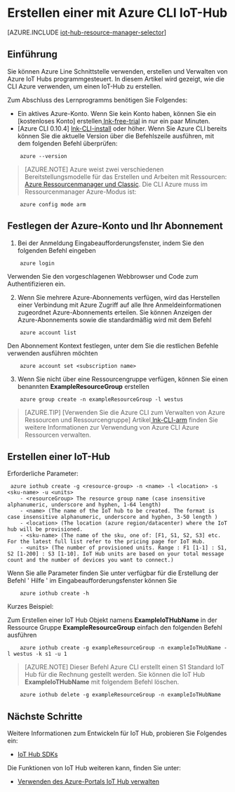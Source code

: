 <properties
    pageTitle="Erstellen einer IoT Hub mit Azure CLI | Microsoft Azure"
    description="Führen Sie in diesem Artikel, um eine Schnittstelle der Azure Line IoT-Hub zu erstellen."
    services="iot-hub"
    documentationCenter=".net"
    authors="BeatriceOltean"
    manager="timlt"
    editor=""/>

<tags
     ms.service="iot-hub"
     ms.devlang="multiple"
     ms.topic="article"
     ms.tgt_pltfrm="na"
     ms.workload="na"
     ms.date="09/21/2016"
     ms.author="boltean"/>

# <a name="create-an-iot-hub-using-azure-cli"></a>Erstellen einer mit Azure CLI IoT-Hub

[AZURE.INCLUDE [iot-hub-resource-manager-selector](../../includes/iot-hub-resource-manager-selector.md)]

## <a name="introduction"></a>Einführung

Sie können Azure Line Schnittstelle verwenden, erstellen und Verwalten von Azure IoT Hubs programmgesteuert. In diesem Artikel wird gezeigt, wie die CLI Azure verwenden, um einen IoT-Hub zu erstellen.

Zum Abschluss des Lernprogramms benötigen Sie Folgendes:

- Ein aktives Azure-Konto. Wenn Sie kein Konto haben, können Sie ein [kostenloses Konto] erstellen[ lnk-free-trial] in nur ein paar Minuten.
- [Azure CLI 0.10.4] [ lnk-CLI-install] oder höher. Wenn Sie Azure CLI bereits können Sie die aktuelle Version über die Befehlszeile ausführen, mit dem folgenden Befehl überprüfen:
```
    azure --version
```

> [AZURE.NOTE] Azure weist zwei verschiedenen Bereitstellungsmodelle für das Erstellen und Arbeiten mit Ressourcen: [Azure Ressourcenmanager und Classic](../resource-manager-deployment-model.md). Die CLI Azure muss im Ressourcenmanager Azure-Modus ist:
```
    azure config mode arm
```

## <a name="set-your-azure-account-and-subscription"></a>Festlegen der Azure-Konto und Ihr Abonnement 

1. Bei der Anmeldung Eingabeaufforderungsfenster, indem Sie den folgenden Befehl eingeben
```
    azure login
```
Verwenden Sie den vorgeschlagenen Webbrowser und Code zum Authentifizieren ein.

2. Wenn Sie mehrere Azure-Abonnements verfügen, wird das Herstellen einer Verbindung mit Azure Zugriff auf alle Ihre Anmeldeinformationen zugeordnet Azure-Abonnements erteilen. Sie können Anzeigen der Azure-Abonnements sowie die standardmäßig wird mit dem Befehl
```
    azure account list 
```

Den Abonnement Kontext festlegen, unter dem Sie die restlichen Befehle verwenden ausführen möchten

```
    azure account set <subscription name>
```

3. Wenn Sie nicht über eine Ressourcengruppe verfügen, können Sie einen benannten **ExampleResourceGroup** erstellen 
```
    azure group create -n exampleResourceGroup -l westus
```

> [AZURE.TIP] [Verwenden Sie die Azure CLI zum Verwalten von Azure Ressourcen und Ressourcengruppe] Artikel[ lnk-CLI-arm] finden Sie weitere Informationen zur Verwendung von Azure CLI Azure Ressourcen verwalten. 


## <a name="create-an-iot-hub"></a>Erstellen einer IoT-Hub

Erforderliche Parameter:

```
 azure iothub create -g <resource-group> -n <name> -l <location> -s <sku-name> -u <units>  
    - <resourceGroup> The resource group name (case insensitive alphanumeric, underscore and hyphen, 1-64 length)
    - <name> (The name of the IoT hub to be created. The format is case insensitive alphanumeric, underscore and hyphen, 3-50 length )
    - <location> (The location (azure region/datacenter) where the IoT hub will be provisioned.
    - <sku-name> (The name of the sku, one of: [F1, S1, S2, S3] etc. For the latest full list refer to the pricing page for IoT Hub.
    - <units> (The number of provisioned units. Range : F1 [1-1] : S1, S2 [1-200] : S3 [1-10]. IoT Hub units are based on your total message count and the number of devices you want to connect.)
```
Wenn Sie alle Parameter finden Sie unter verfügbar für die Erstellung der Befehl ' Hilfe ' im Eingabeaufforderungsfenster können Sie
```
    azure iothub create -h 
```
Kurzes Beispiel:

 Zum Erstellen einer IoT Hub Objekt namens **ExampleIoTHubName** in der Ressource Gruppe **ExampleResourceGroup** einfach den folgenden Befehl ausführen
```
    azure iothub create -g exampleResourceGroup -n exampleIoTHubName -l westus -k s1 -u 1
```

> [AZURE.NOTE] Dieser Befehl Azure CLI erstellt einen S1 Standard IoT Hub für die Rechnung gestellt werden. Sie können die IoT Hub **ExampleIoTHubName** mit folgendem Befehl löschen. 
```
    azure iothub delete -g exampleResourceGroup -n exampleIoTHubName
```


## <a name="next-steps"></a>Nächste Schritte
Weitere Informationen zum Entwickeln für IoT Hub, probieren Sie Folgendes ein:
- [IoT Hub SDKs][lnk-sdks]

Die Funktionen von IoT Hub weiteren kann, finden Sie unter:

- [Verwenden des Azure-Portals IoT Hub verwalten][lnk-portal]

<!-- Links -->
[lnk-free-trial]: https://azure.microsoft.com/pricing/free-trial/
[lnk-azure-portal]: https://portal.azure.com/
[lnk-status]: https://azure.microsoft.com/status/
[lnk-CLI-install]: ../xplat-cli-install.md
[lnk-rest-api]: https://msdn.microsoft.com/library/mt589014.aspx
[lnk-CLI-arm]: ../xplat-cli-azure-resource-manager.md

[lnk-sdks]: iot-hub-devguide-sdks.md
[lnk-portal]: iot-hub-create-through-portal.md 

